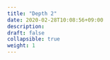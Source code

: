 ```yaml
---
title: "Depth 2"
date: 2020-02-28T10:08:56+09:00
description: 
draft: false
collapsible: true
weight: 1
---
```

